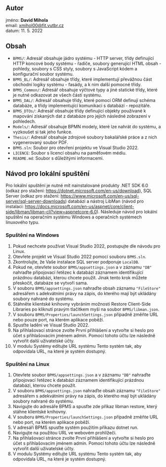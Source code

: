 ## Autor
jméno: **David Mihola** \
email: xmihol00@fit.vutbr.cz \
datum: 11. 5. 2022

## Obsah
* ``BPMS/``: Adresář obsahuje jádro systému - HTTP server, třídy definující HTTP koncové body systému - řadiče, soubory generující HTML obsah - pohledy, soubory s CSS styly, soubory s JavaScript kódem a konfigurační soubor systému.
* ``BPMS_BL/``: Adresář obsahuje třídy, které implementují převážnou část obchodní logiky systému - fasády, a k nim další pomocné třídy.
* ``BPMS_Common/``: Adresář obsahuje výčtové typy a jiné statické třídy, které je nutné odkazovat ze všech částí systému.
* ``BPMS_DAL/``: Adresář obsahuje třídy, které pomocí ORM definují schéma databáze, a třídy implementující komunikaci s databází - repozitáře.
* ``BPMS_DTOs/``: Adresář obsahuje třídy definující objekty používané k mapování získaných dat z databáze pro jejich následné zobrazení v pohledech.
* ``Models/``: Adresář obsahuje BPMN modely, které lze nahrát do systému, a vyzkoušet si tak jeho funkce. 
* ``Thesis/``: Adresář obsahuje zdrojové soubory bakalářské práce a z nich vygenerovaný soubor PDF.
* ``BPMS.sln``: Soubor pro otevření projektu ve Visual Studio 2022.
* ``LICENCE``: Soubor s licencí obsahu na paměťovém médiu.
* ``README.md``: Soubor s důležitými informacemi.

## Návod pro lokální spuštění
Pro lokální spuštění je nutné mít nainstalované produkty .NET SDK 6.0 (odkaz pro stažení: https://dotnet.microsoft.com/en-us/download), SQL Server (odkaz pro stažení: https://www.microsoft.com/en-us/sql-server/sql-server-downloads) databázi a nástroj LibMan (návod pro instalaci: https://docs.microsoft.com/en-us/aspnet/core/client-side/libman/libman-cli?view=aspnetcore-6.0). Následuje návod pro lokální spuštění na operačním systému Windows a operačních systémech linuxového typu.

### Spuštění na Windows
1. Pokud nechcete používat Visual Studio 2022, postupujte dle návodu pro Linux.
2. Otevřete projekt ve Visual Studio 2022 pomocí souboru ``BPMS.sln``.
3. Zkontrolujte, že Vaše instalace SQL server podporuje ``LocalDB``.
4. Pokud ne, otevřete soubor ``BPMS/appsettings.json`` a v záznamu ``"DB"`` nahraďte připojovací řetězec k databázi záznamem identifikující prázdnou databázi, kterou chcete použít. Jinak tento krok můžete přeskočit, databáze se vytvoří sama.
5. V souboru ``BPMS/appsettings.json`` nahraďte obsah záznamu ``"FileStore"`` adresářem s adekvátními právy na zápis, do kterého mají být ukládány soubory nahrané do systému.
6. Stáhněte klientské knihovny vybráním možnosti Restore Client-Side Libraries po kliknutí pravým tlačítkem myši na soubor ``BPMS/libman.json``.
7. V souboru ``BPMS/Properties/launchSettings.json`` případně změňte URL nebo pouze port, na kterém aplikace poběží.
8. Spusťte ladění ve Visual Studio 2022.
9. Na přihlašovací stránce zvolte První přihlášení a vytvořte si heslo pro účet s přihlašovacím jménem admin. Pomocí tohoto účtu lze následně vytvořit další uživatelské účty.
10. V modulu Systémy editujte URL systému Tento systém tak, aby odpovídala URL, na které je systém dostupný.

### Spuštění na Linux
1. Otevřete soubor ``BPMS/appsettings.json`` a v záznamu ``"DB"`` nahraďte připojovací řetězec k databázi záznamem identifikující prázdnou databázi, kterou chcete použít.
2. V souboru ``BPMS/appsettings.json`` nahraďte obsah záznamu ``"FileStore"`` adresářem s adekvátními právy na zápis, do kterého mají být ukládány soubory nahrané do systému.
3. Navigujte do adresáře BPMS a spusťte zde příkaz libman restore, který stáhne klientské knihovny.
4. V souboru ``BPMS/Properties/launchSettings.json`` případně změňte URL nebo port, na kterém aplikace poběží.
5. V adresáři BPMS spusťte systém použitím příkazu dotnet run.
6. Navigujte na použitou URL ve webovém prohlížeči.
7. Na přihlašovací stránce zvolte První přihlášení a vytvořte si heslo pro účet s přihlašovacím jménem admin. Pomocí tohoto účtu lze následně vytvořit další uživatelské účty.
8. V modulu Systémy editujte URL systému Tento systém tak, aby odpovídala URL, na které je systém dostupný.